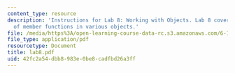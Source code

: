 ```yaml
---
content_type: resource
description: 'Instructions for Lab 8: Working with Objects. Lab 8 covered the use
  of member functions in various objects.'
file: /media/https%3A/open-learning-course-data-rc.s3.amazonaws.com/6-189-a-gentle-introduction-to-programming-using-python-january-iap-2008/42fc2a54dbb8983e0be8cadfbd26a3ff_lab8.pdf
file_type: application/pdf
resourcetype: Document
title: lab8.pdf
uid: 42fc2a54-dbb8-983e-0be8-cadfbd26a3ff
---
```

